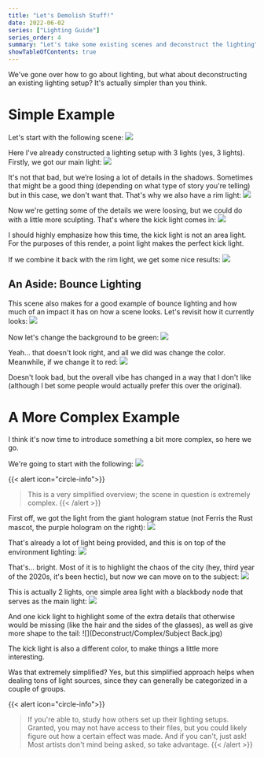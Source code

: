 ```yaml
---
title: "Let's Demolish Stuff!"
date: 2022-06-02
series: ["Lighting Guide"]
series_order: 4
summary: "Let's take some existing scenes and deconstruct the lighting"
showTableOfContents: true
---
```


We've gone over how to go about lighting, but what about deconstructing an existing lighting setup? It's actually simpler than you think.

# Simple Example
Let's start with the following scene:
![](Deconstruct/Simple/Full.jpg)

Here I've already constructed a lighting setup with 3 lights (yes, 3 lights). Firstly, we got our main light:
![](Deconstruct/Simple/Main.jpg)

It's not that bad, but we’re losing a lot of details in the shadows. Sometimes that might be a good thing (depending on what type of story you're telling) but in this case, we don't want that. That's why we also have a rim light:
![](Deconstruct/Simple/Rim.jpg)

Now we're getting some of the details we were loosing, but we could do with a little more sculpting. That's where the kick light comes in:
![](Deconstruct/Simple/Kick.jpg)

I should highly emphasize how this time, the kick light is not an area light. For the purposes of this render, a point light makes the perfect kick light.

If we combine it back with the rim light, we get some nice results:
![](Deconstruct/Simple/Rim-and-Kick.jpg)

## An Aside: Bounce Lighting
This scene also makes for a good example of bounce lighting and how much of an impact it has on how a scene looks. Let's revisit how it currently looks:
![](Deconstruct/Bounce-Light/Yellow.jpg)

Now let's change the background to be green:
![](Deconstruct/Bounce-Light/Green.jpg)

Yeah… that doesn't look right, and all we did was change the color. Meanwhile, if we change it to red:
![](Deconstruct/Bounce-Light/Red.jpg)

Doesn't look bad, but the overall vibe has changed in a way that I don't like (although I bet some people would actually prefer this over the original).

# A More Complex Example
I think it's now time to introduce something a bit more complex, so here we go.

We're going to start with the following:
![](Deconstruct/Complex/Starting.jpg)

{{< alert icon="circle-info">}}
> This is a very simplified overview; the scene in question is extremely complex. 
{{< /alert >}}

First off, we got the light from the giant hologram statue (not Ferris the Rust mascot, the purple hologram on the right):
![](Deconstruct/Complex/Hologram-Lights.jpg)

That's already a lot of light being provided, and this is on top of the environment lighting:
![](Deconstruct/Complex/Environment.jpg)

That's… bright. Most of it is to highlight the chaos of the city (hey, third year of the 2020s, it's been hectic), but now we can move on to the subject:
![](Deconstruct/Complex/Subject-Full.jpg)

This is actually 2 lights, one simple area light with a blackbody node that serves as the main light:
![](Deconstruct/Complex/Subject-Key.jpg)

And one kick light to highlight some of the extra details that otherwise would be missing (like the hair and the sides of the glasses), as well as give more shape to the tail:
![](Deconstruct/Complex/Subject Back.jpg)

The kick light is also a different color, to make things a little more interesting. 

Was that extremely simplified? Yes, but this simplified approach helps when dealing tons of light sources, since they can generally be categorized in a couple of groups.

{{< alert icon="circle-info">}}
> If you're able to, study how others set up their lighting setups. Granted, you may not have access to their files, but you could likely figure out how a certain effect was made. And if you can't, just ask! Most artists don't mind being asked, so take advantage.
{{< /alert >}}
